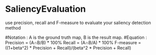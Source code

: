 # SaliencyEvaluation
use precision, recall and F-measure to evaluate your saliency detection method

#Notation :
A is the ground truth map, B is the result map.
#Equation : 
Precision = (A∩B/B) * 100%
Recall = (A∩B/A) * 100%
F-measure = ((1+beta^2) * Precision + Recall)/(beta^2 * Precision + Recall)
